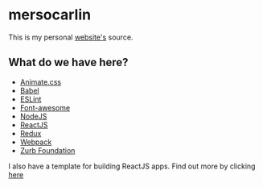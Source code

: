 # mersocarlin

This is my personal [website's](http://www.mersocarlin.com) source.

## What do we have here?

* [Animate.css](http://daneden.github.io/animate.css/)
* [Babel](https://babeljs.io/)
* [ESLint](http://eslint.org/)
* [Font-awesome](http://fortawesome.github.io/Font-Awesome/)
* [NodeJS](https://nodejs.org/)
* [ReactJS](https://facebook.github.io/react/)
* [Redux](https://github.com/reactjs/redux)
* [Webpack](http://webpack.github.io/)
* [Zurb Foundation](http://foundation.zurb.com/)

I also have a template for building ReactJS apps. Find out more by clicking [here](https://github.com/mersocarlin/react-webpack-template)
